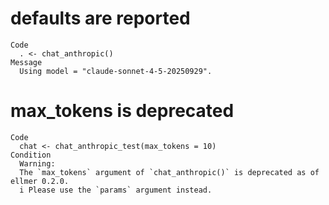 # defaults are reported

    Code
      . <- chat_anthropic()
    Message
      Using model = "claude-sonnet-4-5-20250929".

# max_tokens is deprecated

    Code
      chat <- chat_anthropic_test(max_tokens = 10)
    Condition
      Warning:
      The `max_tokens` argument of `chat_anthropic()` is deprecated as of ellmer 0.2.0.
      i Please use the `params` argument instead.

